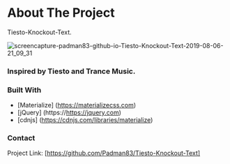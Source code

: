 # About The Project
Tiesto-Knockout-Text.

![screencapture-padman83-github-io-Tiesto-Knockout-Text-2019-08-06-21_09_31](https://user-images.githubusercontent.com/45048950/63692673-cc27c300-c844-11e9-9087-226e7adde90c.png)

### Inspired by Tiesto and Trance Music.

### Built With
* [Materialize] (https://materializecss.com)
* [jQuery] (https://https://jquery.com)
* [cdnjs] (https://cdnjs.com/libraries/materialize)

### Contact 

Project Link: [https://github.com/Padman83/Tiesto-Knockout-Text]
